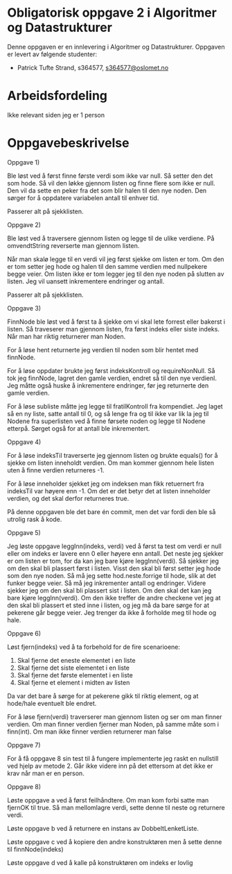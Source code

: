 # Obligatorisk oppgave 2 i Algoritmer og Datastrukturer

Denne oppgaven er en innlevering i Algoritmer og Datastrukturer. 
Oppgaven er levert av følgende studenter:
* Patrick Tufte Strand, s364577, s364577@oslomet.no

# Arbeidsfordeling

Ikke relevant siden jeg er 1 person

# Oppgavebeskrivelse

Oppgave 1)

Ble løst ved å først finne første verdi som ikke var null. Så setter den det
som hode. Så vil den løkke gjennom listen og finne flere som ikke er null. Den
vil da sette en peker fra det som blir halen til den nye noden. Den sørger for
å oppdatere variabelen antall til enhver tid.

Passerer alt på sjekklisten.

Oppgave 2)

Ble løst ved å traversere gjennom listen og legge til de ulike verdiene.
På omvendtString reverserte man gjennom listen.

Når man skalø legge til en verdi vil jeg først sjekke om listen er tom.
Om den er tom setter jeg hode og halen til den samme verdien med nullpekere
begge veier. Om listen ikke er tom legger jeg til den nye noden på slutten av listen.
Jeg vil uansett inkrementere endringer og antall.

Passerer alt på sjekklisten.

Oppgave 3)

FinnNode ble løst ved å først ta å sjekke om vi skal
lete forrest eller bakerst i listen.
Så traveserer man gjennom listen, fra først indeks
eller siste indeks. Når man har riktig returnerer man
Noden.

For å løse hent returnerte jeg verdien til noden
som blir hentet med finnNode.

For å løse oppdater brukte jeg først indeksKontroll
og requireNonNull. Så tok jeg finnNode,
lagret den gamle verdien, endret så til den nye verdienl.
Jeg måtte også huske å inkrementere endringer, før 
jeg returnerte den gamle verdien.

For å løse subliste måtte jeg legge til fratilKontroll
fra kompendiet. Jeg laget så en ny liste,
satte antall til 0,
og så lenge fra og til ikke var lik la jeg til
Nodene fra superlisten ved å finne førsete noden
og legge til Nodene etterpå. Sørget også for at
antall ble inkrementert.

Oppgave 4)

For å løse indeksTil traverserte jeg gjennom
listen og brukte equals() for å sjekke om 
listen inneholdt verdien. Om man kommer 
gjennom hele listen uten å finne verdien returneres
-1.

For å løse inneholder sjekket jeg om indeksen
man fikk retuernert fra indeksTil var høyere
enn -1. Om det er det betyr det at listen
inneholder verdien, og det skal derfor returneres
true.

På denne oppgaven ble det bare én commit, men
det var fordi den ble så utrolig rask å kode.

Oppgave 5)

Jeg løste oppgave leggInn(indeks, verdi)
ved å først ta test om verdi er null eller
om indeks er lavere enn 0 eller høyere enn antall.
Det neste jeg sjekker er om listen er tom,
for da kan jeg bare kjøre leggInn(verdi).
Så sjekker jeg om den skal bli plassert først i listen.
Visst den skal bli først setter jeg hode som den nye noden.
Så må jeg sette hod.neste.forrige til hode, slik at det funker begge veier.
Så må jeg inkrementer antall og endringer.
Videre sjekker jeg om den skal bli plassert sist i listen.
Om den skal det kan jeg bare kjøre leggInn(verdi).
Om den ikke treffer de andre checkene vet jeg at den
skal bli plassert et sted inne i listen, og jeg må
da bare sørge for at pekerene går begge veier.
Jeg trenger da ikke å forholde meg til hode og hale.

Oppgave 6)

Løst fjern(indeks) ved å ta forbehold for de fire scenarioene:

1. Skal fjerne det eneste elementet i en liste
2. Skal fjerne det siste elementet i en liste
3. Skal fjerne det første elementet i en liste
4. Skal fjerne et element i midten av listen

Da var det bare å sørge for at pekerene gikk til riktig
element, og at hode/hale eventuelt ble endret.

For å løse fjern(verdi) traverserer man gjennom
listen og ser om man finner verdien. Om man finner verdien
fjerner man Noden, på samme måte som i finn(int).
Om man ikke finner verdien returnerer man false

Oppgave 7)

For å få oppgave 8 sin test til å fungere implementerte jeg raskt en nullstill ved hjelp av metode 2.
Går ikke videre inn på det ettersom at det ikke er krav når man er en person.

Oppgave 8)

Løste oppgave a ved å først feilhåndtere. Om
man kom forbi satte man fjernOK  til true.
Så man mellomlagre verdi, sette denne til neste
og returnere verdi.

Løste oppgave b ved å returnere en instans av
DobbeltLenketListe.

Løste oppgave c ved å kopiere den andre konstruktøren
men å sette denne til finnNode(indeks)

Løste oppgave d ved å kalle på konstruktøren
om indeks er lovlig